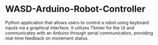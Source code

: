 # WASD-Arduino-Robot-Controller
Python application that allows users to control a robot using keyboard inputs via a graphical interface. It utilizes Tkinter for the UI and communicates with an Arduino through serial communication, providing real-time feedback on movement status.

